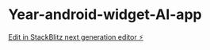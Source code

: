 # Year-android-widget-AI-app

[Edit in StackBlitz next generation editor ⚡️](https://stackblitz.com/~/github.com/Bulgaras/Year-android-widget-AI-app)